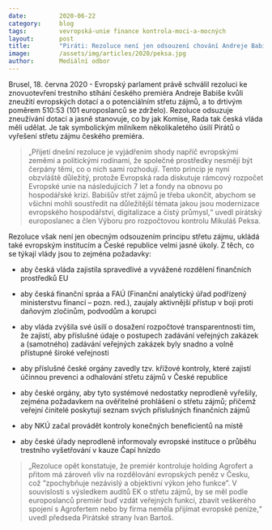 ```yaml
---
date:         2020-06-22
category:     blog
tags:         vevropská-unie finance kontrola-moci-a-mocných
layout:       post
title:        "Piráti: Rezoluce není jen odsouzení chování Andreje Babiše, ale také seznamem úkolů pro vládu, Komisi a Radu"
image:        /assets/img/articles/2020/peksa.jpg
author:       Mediální odbor
---  
```




Brusel, 18. června 2020 - Evropský parlament právě schválil rezoluci ke znovuotevření trestního stíhání českého premiéra Andreje Babiše kvůli zneužití evropských dotací a o potenciálním střetu zájmů, a to drtivým poměrem 510:53 (101 europoslanců se zdrželo).  Rezoluce odsuzuje zneužívání dotací a jasně stanovuje, co by jak Komise, Rada tak česká vláda měli udělat. Je tak symbolickým milníkem několikaletého úsilí Pirátů o vyřešení střetu zájmu českého premiéra.

> „Přijetí dnešní rezoluce je vyjádřením shody napříč evropskými zeměmi a politickými rodinami, že společné prostředky nesmějí být čerpány těmi, co o nich sami rozhodují. Tento princip je nyní obzvláště důležitý, protože Evropská rada diskutuje rámcový rozpočet Evropské unie na následujících 7 let a fondy na obnovu po hospodářské krizi. Babišův střet zájmů je třeba ukončit, abychom se všichni mohli soustředit na důležitější témata jakou jsou modernizace evropského hospodářství, digitalizace a čistý průmysl,“ uvedl pirátský europoslanec a člen Výboru pro rozpočtovou kontrolu Mikuláš Peksa.

Rezoluce však není jen obecným odsouzením principu střetu zájmu, ukládá také evropským institucím a České republice velmi jasné úkoly. Z těch, co se týkají vlády jsou to zejména požadavky:

* aby česká vláda zajistila spravedlivé a vyvážené rozdělení finančních prostředků EU

* aby česká finanční spráa a FAÚ (Finanční analytický úřad podřízený ministerstvu financí – pozn. red.), zaujaly aktivnější přístup v boji proti daňovým zločinům, podvodům a korupci 

* aby vláda zvýšila své úsilí o dosažení rozpočtové transparentnosti tím, že zajistí, aby příslušné údaje o postupech zadávání veřejných zakázek a (samotného) zadávání veřejných zakázek byly snadno a volně přístupné široké veřejnosti

* aby příslušné české orgány zavedly tzv. křížové kontroly, které zajistí účinnou prevenci a odhalování střetu zájmů v České republice

* aby české orgány, aby tyto systémové nedostatky neprodleně vyřešily, zejména požadavkem na ověřitelné prohlášení o střetu zájmů; přičemž veřejní činitelé poskytují seznam svých příslušných finančních zájmů

* aby NKÚ začal provádět kontroly konečných beneficientů na místě 

* aby české úřady neprodleně informovaly evropské instituce o průběhu trestního vyšetřování v kauze Čapí hnízdo

> „Rezoluce opět konstatuje, že premiér kontroluje holding Agrofert a přitom má zároveň vliv na rozdělování evropských peněz v Česku, což ”zpochybňuje nezávislý a objektivní výkon jeho funkce”. V souvislosti s výsledkem auditů EK o střetu zájmů, by se měl podle europoslanců premiér buď vzdát veřejných funkcí, zbavit veškerého spojení s Agrofertem nebo by firma neměla přijímat evropské peníze,“ uvedl předseda Pirátské strany Ivan Bartoš.


